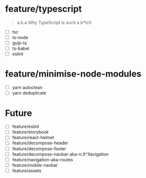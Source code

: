
# feature/typescript

> a.k.a Why TypeScript is such a b*tch

- [ ] tsc
- [ ] ts-node
- [ ] gulp-ts
- [ ] ts-babel
- [ ] eslint

# feature/minimise-node-modules

- [ ] yarn autoclean
- [ ] yarn deduplicate

# Future

- [ ] feature/eslint
- [ ] feature/storybook
- [ ] feature/react-helmet
- [ ] feature/decompose-header
- [ ] feature/decompose-footer
- [ ] feature/decompose-navbar-aka-n:X^Xavigation
- [ ] feature/navigation-aka-routes
- [ ] feature/mobile-navbar
- [ ] feature/assets
